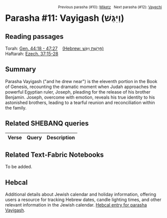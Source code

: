 <span style="float: right;"><sup>Previous parasha (#10): <a href="../10%20-%20Miketz/README.md#start">Miketz</a> &nbsp;&nbsp;Next parasha (#12): <a href="../12%20-%20Vayechi/README.md#start">Vayechi</a></sup></span>

# Parasha #11: Vayigash (וַיִּגַּשׁ) <a name="start"></a>

## Reading passages

Torah: [Gen. 44:18 - 47:27](https://www.stepbible.org/?q=version=NASB2020|reference=Gen.44:18-47:27&options=HNVUG) &nbsp;&nbsp; [(Hebrew: פָּרָשַׁת וַיִּגַּשׁ)](https://tikkun.io/#/p/vayigash)<br>
Haftarah: [Ezech. 37:15-28](https://www.stepbible.org/?q=version=NASB2020|reference=Eze.37:15-28&options=HNVUG)

## Summary

Parasha Vayigash ("and he drew near") is the eleventh portion in the Book of Genesis, recounting the dramatic moment when Judah approaches the powerful Egyptian ruler, Joseph, pleading for the release of his brother Benjamin. Joseph, overcome with emotion, reveals his true identity to his astonished brothers, leading to a tearful reunion and reconciliation within the family. 

## Related SHEBANQ queries

Verse | Query | Description
--- | --- | ---


## Related Text-Fabric Notebooks

To be added.

## Hebcal

Additional details about Jewish calendar and holiday information, offering users a resource for tracking Hebrew dates, candle lighting times, and other relevant information in the Jewish calendar. [Hebcal entry for parasha Vayigash](https://www.hebcal.com/sedrot/vayigash).
